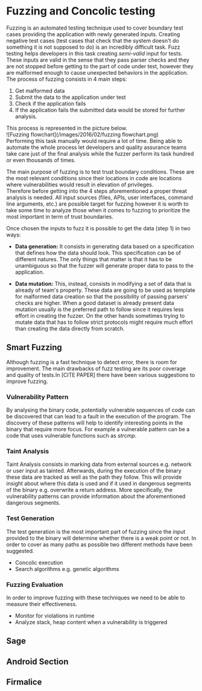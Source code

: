 # Fuzzing and Concolic testing

Fuzzing is an automated testing technique used to cover boundary test cases providing the application with newly generated inputs.
Creating negative test cases (test cases that check that the system doesn't do something it is not supposed to do) is an incredibly difficult task.
Fuzz testing helps developers in this task creating _semi-valid_ input for tests.
These inputs are valid in the sense that they pass parser checks and they are not stopped before getting to the part of code under test, however they are malformed enough to cause unexpected behaviors in the application.
The process of fuzzing consists in 4 main steps:
1. Get malformed data  
2. Submit the data to the application under test
3. Check if the application fails
4. If the application fails the submitted data would be stored for further analysis.  

This process is represented in the picture below.   
![Fuzzing flowchart](/images/2016/02/fuzzing flowchart.png)  
Performing this task manually would require a lot of time.
Being able to automate the whole process let developers and quality assurance teams take care just of the final analysis while the fuzzer perform its task hundred or even thousands of times.

The main purpose of fuzzing is to test trust boundary conditions.
These are the most relevant conditions since their locations in code are locations where vulnerabilities would result in elevation of privileges.  
Therefore before getting into the 4 steps aforementioned a proper threat analysis is needed.
All input sources (files, APIs, user interfaces, command line arguments, etc.) are possible target for fuzzing however it is worth to take some time to analyze those when it comes to fuzzing to prioritize the most important in term of trust boundaries.  

Once chosen the inputs to fuzz it is possible to get the data (step 1) in two ways:
- **Data generation:** It consists in generating data based on a specification that defines how the data should look.
This specification can be of different natures.
The only things that matter is that it has to be unambiguous so that the fuzzer will generate proper data to pass to the application.

- **Data mutation:** This, instead, consists in modifying a set of data that is already of team's property.
These data are going to be used as template for malformed data creation so that the possibility of passing parsers' checks are higher.
When a good dataset is already present data mutation usually is the preferred path to follow since it requires less effort in creating the fuzzer.
On the other hands sometimes trying to mutate data that has to follow strict protocols might require much effort than creating the data directly from scratch.

## Smart Fuzzing
Although fuzzing is a fast technique to detect error, there is room for improvement. The main drawbacks of fuzz testing are its poor coverage and quality of tests.In [CITE PAPER] there have been various suggestions to improve fuzzing.

### Vulnerability Pattern
By analysing the binary code, potentially vulnerable sequences of code can be discovered that can lead to a fault in the execution of the program. The discovery of  these patterns will help to identify interesting points in the binary that require more focus. For example a vulnerable pattern can be a code that uses vulnerable functions such as _strcmp_.

### Taint Analysis
Taint Analysis consists in marking data from external sources e.g. network or user input as tainted. Afterwards, during the execution of the binary these data are tracked as well as the path they follow. This will provide insight about where this data is used and if it used in dangerous  segments of the binary e.g. overwrite a return address. More specifically, the vulnerability patterns can provide information about the aforementioned dangerous segments.

### Test Generation
The test generation is the most important part of fuzzing since the input provided to the binary will determine whether there is a weak point or not. In order to cover as many paths as possible two different methods have been suggested.
  * Concolic execution
  * Search algorithms  e.g. genetic algorithms


### Fuzzing Evaluation
In order to improve fuzzing with these techniques we need to be able to measure their effectiveness.
* Monitor for  violations in runtime
* Analyze stack, heap content when a vulnerability is triggered



## Sage

## Android Section

## Firmalice
